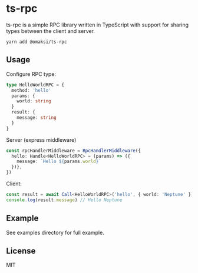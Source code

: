 # ts-rpc

ts-rpc is a simple RPC library written in TypeScript with support for sharing types between the client and server.

```
yarn add @omaksi/ts-rpc
```

## Usage

Configure RPC type:
```typescript
type HelloWorldRPC = {
  method: 'hello'
  params: {
    world: string
  }
  result: {
    message: string
  }
}
```

Server (express middleware)
```typescript
const rpcHandlerMiddleware = RpcHandlerMiddleware({
  hello: Handle<HelloWorldRPC> = (params) => ({ 
    message: `Hello ${params.world}` 
  })},
})
```

Client:
```typescript
const result = await Call<HelloWorldRPC>('hello', { world: 'Neptune' })
console.log(result.message) // Hello Neptune
```


## Example
See examples directory for full example.

## License
MIT